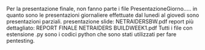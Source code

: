 Per la presentazione finale, non fanno parte i file PresentazioneGiorno..... in quanto sono le presentazioni giornaliere effettuate dal lunedi al giovedi sono presentazioni parziali. 
presentazione slide: NETRAIDERSBW.pdf
report più dettagliato: REPORT FINALE NETRAIDERS BUILDWEEK1.pdf
Tutti i file con estensione .py sono i codici python che sono stati utilizzati per fare pentesting.
